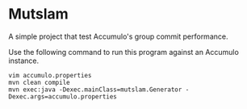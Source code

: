 Mutslam
=======

A simple project that test Accumulo's group commit performance.  

Use the following command to run this program against an Accumulo instance.

```
vim accumulo.properties
mvn clean compile
mvn exec:java -Dexec.mainClass=mutslam.Generator -Dexec.args=accumulo.properties
```

